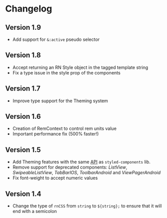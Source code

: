 # Changelog

## Version 1.9

 * Add support for `&:active` pseudo selector

## Version 1.8

 * Accept returning an RN Style object in the tagged template string
 * Fix a type issue in the style prop of the components

## Version 1.7

 * Improve type support for the Theming system

## Version 1.6

 * Creation of RemContext to control rem units value
 * Important performance fix (500% faster!)

## Version 1.5

 * Add Theming features with the same [API](https://styled-components.com/docs/advanced) as `styled-components` lib.
 * Remove support for deprecated components: *ListView*, *SwipeableListView*, *TabBarIOS*, *ToolbarAndroid* and *ViewPagerAndroid*
 * Fix font-weight to accept numeric values

## Version 1.4

 * Change the type of `rnCSS` from `string` to `${string};` to ensure that it will end with a semicolon
